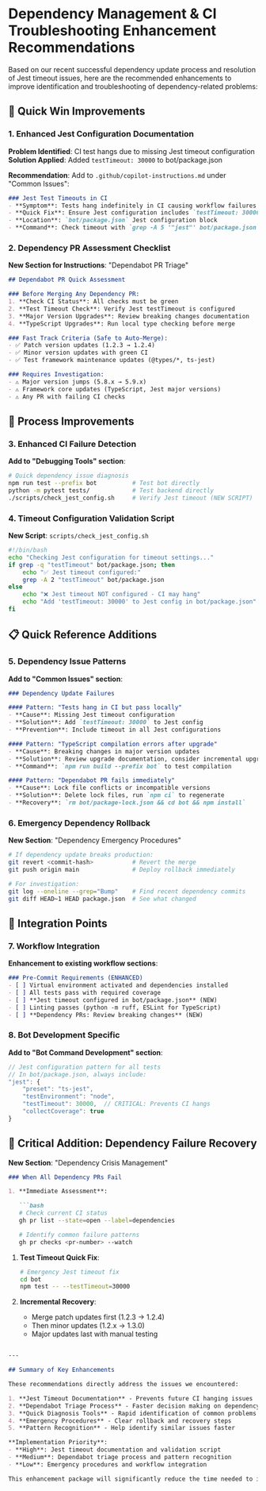 # Dependency Management & CI Troubleshooting Enhancement Recommendations

Based on our recent successful dependency update process and resolution of Jest timeout issues, here are the recommended enhancements to improve identification and troubleshooting of dependency-related problems:

## 🚀 Quick Win Improvements

### 1. Enhanced Jest Configuration Documentation

**Problem Identified**: CI test hangs due to missing Jest timeout configuration
**Solution Applied**: Added `testTimeout: 30000` to bot/package.json

**Recommendation**: Add to `.github/copilot-instructions.md` under "Common Issues":

```markdown
### Jest Test Timeouts in CI
- **Symptom**: Tests hang indefinitely in CI causing workflow failures
- **Quick Fix**: Ensure Jest configuration includes `testTimeout: 30000`
- **Location**: `bot/package.json` Jest configuration block
- **Command**: Check timeout with `grep -A 5 '"jest"' bot/package.json`
```

### 2. Dependency PR Assessment Checklist

**New Section for Instructions**: "Dependabot PR Triage"

```markdown
## Dependabot PR Quick Assessment

### Before Merging Any Dependency PR:
1. **Check CI Status**: All checks must be green
2. **Test Timeout Check**: Verify Jest testTimeout is configured
3. **Major Version Upgrades**: Review breaking changes documentation
4. **TypeScript Upgrades**: Run local type checking before merge

### Fast Track Criteria (Safe to Auto-Merge):
- ✅ Patch version updates (1.2.3 → 1.2.4)
- ✅ Minor version updates with green CI
- ✅ Test framework maintenance updates (@types/*, ts-jest)

### Requires Investigation:
- ⚠️ Major version jumps (5.8.x → 5.9.x)
- ⚠️ Framework core updates (TypeScript, Jest major versions)
- ⚠️ Any PR with failing CI checks
```

## 🔧 Process Improvements

### 3. Enhanced CI Failure Detection

**Add to "Debugging Tools" section**:

```bash
# Quick dependency issue diagnosis
npm run test --prefix bot          # Test bot directly
python -m pytest tests/            # Test backend directly
./scripts/check_jest_config.sh     # Verify Jest timeout (NEW SCRIPT)
```

### 4. Timeout Configuration Validation Script

**New Script**: `scripts/check_jest_config.sh`

```bash
#!/bin/bash
echo "Checking Jest configuration for timeout settings..."
if grep -q "testTimeout" bot/package.json; then
    echo "✅ Jest timeout configured:"
    grep -A 2 "testTimeout" bot/package.json
else
    echo "❌ Jest timeout NOT configured - CI may hang"
    echo "Add 'testTimeout: 30000' to Jest config in bot/package.json"
fi
```

## 📋 Quick Reference Additions

### 5. Dependency Issue Patterns

**Add to "Common Issues" section**:

```markdown
### Dependency Update Failures

#### Pattern: "Tests hang in CI but pass locally"
- **Cause**: Missing Jest timeout configuration
- **Solution**: Add `testTimeout: 30000` to Jest config
- **Prevention**: Include timeout in all Jest configurations

#### Pattern: "TypeScript compilation errors after upgrade"
- **Cause**: Breaking changes in major version updates
- **Solution**: Review upgrade documentation, consider incremental upgrades
- **Command**: `npm run build --prefix bot` to test compilation

#### Pattern: "Dependabot PR fails immediately"
- **Cause**: Lock file conflicts or incompatible versions
- **Solution**: Delete lock files, run `npm ci` to regenerate
- **Recovery**: `rm bot/package-lock.json && cd bot && npm install`
```

### 6. Emergency Dependency Rollback

**New Section**: "Dependency Emergency Procedures"

```bash
# If dependency update breaks production:
git revert <commit-hash>           # Revert the merge
git push origin main               # Deploy rollback immediately

# For investigation:
git log --oneline --grep="Bump"    # Find recent dependency commits
git diff HEAD~1 HEAD package.json  # See what changed
```

## 🎯 Integration Points

### 7. Workflow Integration

**Enhancement to existing workflow sections**:

```markdown
### Pre-Commit Requirements (ENHANCED)
- [ ] Virtual environment activated and dependencies installed
- [ ] All tests pass with required coverage
- [ ] **Jest timeout configured in bot/package.json** (NEW)
- [ ] Linting passes (python -m ruff, ESLint for TypeScript)
- [ ] **Dependency PRs: Review breaking changes** (NEW)
```

### 8. Bot Development Specific

**Add to "Bot Command Development" section**:

```typescript
// Jest configuration pattern for all tests
// In bot/package.json, always include:
"jest": {
    "preset": "ts-jest",
    "testEnvironment": "node",
    "testTimeout": 30000,  // CRITICAL: Prevents CI hangs
    "collectCoverage": true
}
```

## 🚨 Critical Addition: Dependency Failure Recovery

**New Section**: "Dependency Crisis Management"

```markdown
### When All Dependency PRs Fail

1. **Immediate Assessment**:

   ```bash
   # Check current CI status
   gh pr list --state=open --label=dependencies

   # Identify common failure patterns
   gh pr checks <pr-number> --watch
   ```

1. **Test Timeout Quick Fix**:

   ```bash
   # Emergency Jest timeout fix
   cd bot
   npm test -- --testTimeout=30000
   ```

1. **Incremental Recovery**:

   - Merge patch updates first (1.2.3 → 1.2.4)
   - Then minor updates (1.2.x → 1.3.0)
   - Major updates last with manual testing

```markdown

---

## Summary of Key Enhancements

These recommendations directly address the issues we encountered:

1. **Jest Timeout Documentation** - Prevents future CI hanging issues
2. **Dependabot Triage Process** - Faster decision making on dependency PRs
3. **Quick Diagnosis Tools** - Rapid identification of common problems
4. **Emergency Procedures** - Clear rollback and recovery steps
5. **Pattern Recognition** - Help identify similar issues faster

**Implementation Priority**:
- **High**: Jest timeout documentation and validation script
- **Medium**: Dependabot triage process and pattern recognition
- **Low**: Emergency procedures and workflow integration

This enhancement package will significantly reduce the time needed to identify and resolve dependency-related CI issues in the future.

